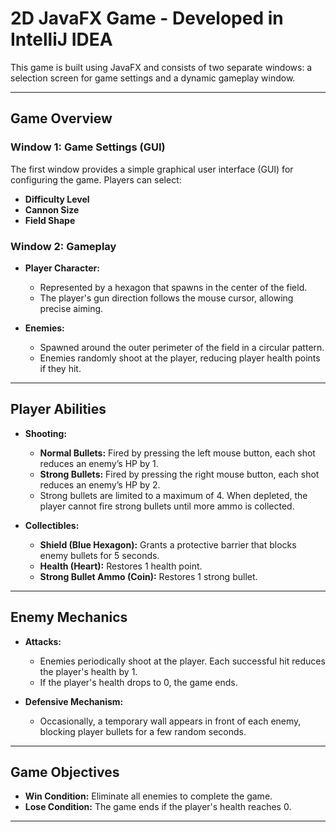 # 2D JavaFX Game - Developed in IntelliJ IDEA

This game is built using JavaFX and consists of two separate windows: a selection screen for game settings and a dynamic gameplay window.

---

## **Game Overview**

### **Window 1: Game Settings (GUI)**
The first window provides a simple graphical user interface (GUI) for configuring the game. Players can select:
- **Difficulty Level**
- **Cannon Size**
- **Field Shape**

### **Window 2: Gameplay**

- **Player Character:**  
  - Represented by a hexagon that spawns in the center of the field.
  - The player's gun direction follows the mouse cursor, allowing precise aiming.

- **Enemies:**  
  - Spawned around the outer perimeter of the field in a circular pattern.
  - Enemies randomly shoot at the player, reducing player health points if they hit.

---

## **Player Abilities**

- **Shooting:**
  - **Normal Bullets:** Fired by pressing the left mouse button, each shot reduces an enemy’s HP by 1.
  - **Strong Bullets:** Fired by pressing the right mouse button, each shot reduces an enemy’s HP by 2.  
  - Strong bullets are limited to a maximum of 4. When depleted, the player cannot fire strong bullets until more ammo is collected.

- **Collectibles:**
  - **Shield (Blue Hexagon):** Grants a protective barrier that blocks enemy bullets for 5 seconds.
  - **Health (Heart):** Restores 1 health point.
  - **Strong Bullet Ammo (Coin):** Restores 1 strong bullet.

---

## **Enemy Mechanics**

- **Attacks:**  
  - Enemies periodically shoot at the player. Each successful hit reduces the player's health by 1.
  - If the player's health drops to 0, the game ends.

- **Defensive Mechanism:**  
  - Occasionally, a temporary wall appears in front of each enemy, blocking player bullets for a few random seconds.

---

## **Game Objectives**

- **Win Condition:** Eliminate all enemies to complete the game.
- **Lose Condition:** The game ends if the player's health reaches 0.

--- 
